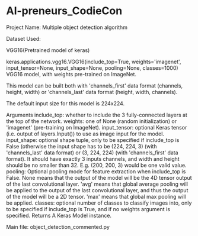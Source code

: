 # AI-preneurs_CodieCon

Project Name: Multiple object detection algorithm

Dataset Used: 

VGG16(Pretrained model of keras)

keras.applications.vgg16.VGG16(include_top=True, weights='imagenet', input_tensor=None, input_shape=None, pooling=None, classes=1000)
VGG16 model, with weights pre-trained on ImageNet.

This model can be built both with 'channels_first' data format (channels, height, width) or 'channels_last' data format (height, width, channels).

The default input size for this model is 224x224.

Arguments
include_top: whether to include the 3 fully-connected layers at the top of the network.
weights: one of None (random initialization) or 'imagenet' (pre-training on ImageNet).
input_tensor: optional Keras tensor (i.e. output of layers.Input()) to use as image input for the model.
input_shape: optional shape tuple, only to be specified if include_top is False (otherwise the input shape has to be (224, 224, 3) (with 'channels_last' data format) or (3, 224, 224) (with 'channels_first' data format). It should have exactly 3 inputs channels, and width and height should be no smaller than 32. E.g. (200, 200, 3) would be one valid value.
pooling: Optional pooling mode for feature extraction when include_top is False.
None means that the output of the model will be the 4D tensor output of the last convolutional layer.
'avg' means that global average pooling will be applied to the output of the last convolutional layer, and thus the output of the model will be a 2D tensor.
'max' means that global max pooling will be applied.
classes: optional number of classes to classify images into, only to be specified if include_top is True, and if no weights argument is specified.
Returns
A Keras Model instance.


Main file: object_detection_commented.py
